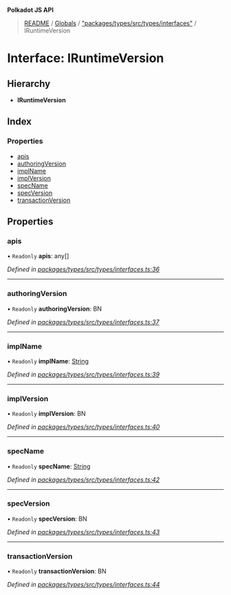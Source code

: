 **Polkadot JS API**

> [README](../README.md) / [Globals](../globals.md) / ["packages/types/src/types/interfaces"](../modules/_packages_types_src_types_interfaces_.md) / IRuntimeVersion

# Interface: IRuntimeVersion

## Hierarchy

* **IRuntimeVersion**

## Index

### Properties

* [apis](_packages_types_src_types_interfaces_.iruntimeversion.md#apis)
* [authoringVersion](_packages_types_src_types_interfaces_.iruntimeversion.md#authoringversion)
* [implName](_packages_types_src_types_interfaces_.iruntimeversion.md#implname)
* [implVersion](_packages_types_src_types_interfaces_.iruntimeversion.md#implversion)
* [specName](_packages_types_src_types_interfaces_.iruntimeversion.md#specname)
* [specVersion](_packages_types_src_types_interfaces_.iruntimeversion.md#specversion)
* [transactionVersion](_packages_types_src_types_interfaces_.iruntimeversion.md#transactionversion)

## Properties

### apis

• `Readonly` **apis**: any[]

*Defined in [packages/types/src/types/interfaces.ts:36](https://github.com/polkadot-js/api/blob/27c58b930/packages/types/src/types/interfaces.ts#L36)*

___

### authoringVersion

• `Readonly` **authoringVersion**: BN

*Defined in [packages/types/src/types/interfaces.ts:37](https://github.com/polkadot-js/api/blob/27c58b930/packages/types/src/types/interfaces.ts#L37)*

___

### implName

• `Readonly` **implName**: [String](../classes/_packages_types_src_primitive_text_.text.md#string)

*Defined in [packages/types/src/types/interfaces.ts:39](https://github.com/polkadot-js/api/blob/27c58b930/packages/types/src/types/interfaces.ts#L39)*

___

### implVersion

• `Readonly` **implVersion**: BN

*Defined in [packages/types/src/types/interfaces.ts:40](https://github.com/polkadot-js/api/blob/27c58b930/packages/types/src/types/interfaces.ts#L40)*

___

### specName

• `Readonly` **specName**: [String](../classes/_packages_types_src_primitive_text_.text.md#string)

*Defined in [packages/types/src/types/interfaces.ts:42](https://github.com/polkadot-js/api/blob/27c58b930/packages/types/src/types/interfaces.ts#L42)*

___

### specVersion

• `Readonly` **specVersion**: BN

*Defined in [packages/types/src/types/interfaces.ts:43](https://github.com/polkadot-js/api/blob/27c58b930/packages/types/src/types/interfaces.ts#L43)*

___

### transactionVersion

• `Readonly` **transactionVersion**: BN

*Defined in [packages/types/src/types/interfaces.ts:44](https://github.com/polkadot-js/api/blob/27c58b930/packages/types/src/types/interfaces.ts#L44)*
